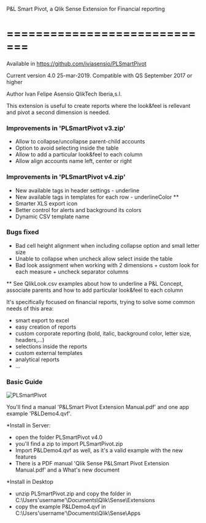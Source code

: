 P&L Smart Pivot, a Qlik Sense Extension for Financial reporting 

=============================
==================================

Available in https://github.com/iviasensio/PLSmartPivot

Current version 4.0 25-mar-2019. Compatible with QS September 2017 or higher

Author Ivan Felipe Asensio QlikTech Iberia,s.l.


This extension is useful to create reports where the look&feel is rellevant and pivot a second dimension is needed.

### Improvements in 'PLSmartPivot v3.zip'
- Allow to collapse/uncollapse parent-child accounts 
- Option to avoid selecting inside the table
- Allow to add a particular look&feel to each column 
- Allow align accounts name left, center or right

### Improvements in 'PLSmartPivot v4.zip'
- New available tags in header settings - underline 
- New available tags in templates for each row - underlineColor **
- Smarter XLS export icon
- Better control for alerts and background its colors
- Dynamic CSV template name

### Bugs fixed
- Bad cell height alignment when including collapse option and small letter size
- Unable to collapse when uncheck allow select inside the table
- Bad look assignment when working with 2 dimensions + custom look for each measure + uncheck separator columns

** See QlikLook.csv examples about how to underline a P&L Concept, associate parents and how to add particular look&feel to each column


It's specifically focused on financial reports, trying to solve some common needs of this area:
- smart export to excel
- easy creation of reports
- custom corporate reporting (bold, italic, background color, letter size, headers,...)
- selections inside the reports
- custom external templates
- analytical reports
- ...

### Basic Guide
![PLSmartPivot](https://user-images.githubusercontent.com/11334576/153007371-9495a2df-e463-4d92-aba6-d7ce64e6cb7d.png)


You'll find a manual 'P&LSmart Pivot Extension Manual.pdf' and one app example 'P&LDemo4.qvf'.


*Install in Server:
- open the folder PLSmartPivot v4.0
- you'll find a zip to import PLSmartPivot.zip
- Import P&LDemo4.qvf as well, as it's a valid example with the new features 
- There is a PDF manual 'Qlik Sense P&LSmart Pivot Extension Manual.pdf' and a What's new document


*Install in Desktop
- unzip PLSmartPivot.zip and copy the folder in C:\Users\'username'\Documents\Qlik\Sense\Extensions
- copy the example P&LDemo4.qvf in C:\Users\'username'\Documents\Qlik\Sense\Apps

